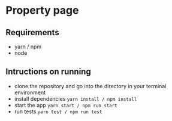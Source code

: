 # Property page

## Requirements

- yarn / npm
- node

## Intructions on running

- clone the repository and go into the directory in your terminal environment
- install dependencies `yarn install / npm install`
- start the app `yarn start / npm run start`
- run tests `yarn test / npm run test`